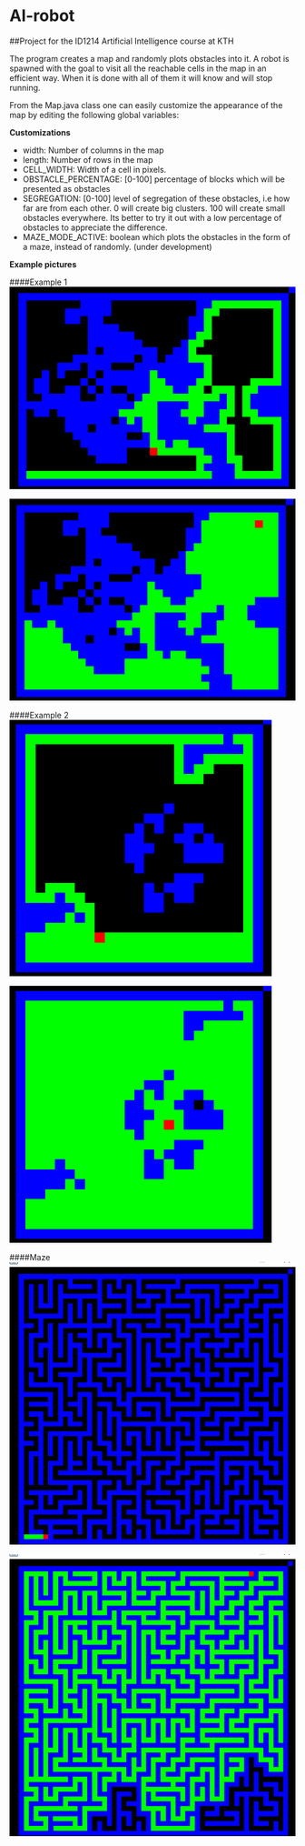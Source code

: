 # AI-robot

##Project for the ID1214 Artificial Intelligence course at KTH

The program creates a map and randomly plots obstacles into it. A robot is spawned with the goal to visit 
all the reachable cells in the map in an efficient way. When it is done with all of them it will know and will stop running.

From the Map.java class one can easily customize the appearance of the map by editing the following global variables:

__Customizations__
* width: Number of columns in the map
* length: Number of rows in the map
* CELL_WIDTH: Width of a cell in pixels.
* OBSTACLE_PERCENTAGE: [0-100] percentage of blocks which will be presented as obstacles
* SEGREGATION: [0-100] level of segregation of these obstacles, i.e how far are from each other. 0 will create big clusters.
100 will create small obstacles everywhere. Its better to try it out with a low percentage of obstacles to appreciate the difference.
* MAZE_MODE_ACTIVE: boolean which plots the obstacles in the form of a maze, instead of randomly. (under development)

__Example pictures__

####Example 1
![alt text][AI-robot1]

![alt tag][AI-robot2]

####Example 2
![alt text][AI-robot3]

![alt text][AI-robot4]

####Maze
![alt text][AI-robot5]

![alt text][AI-robot6]



[AI-robot1]: https://raw.githubusercontent.com/juanluisrto/AI-robot/master/bin/images/AI-robot1.PNG 
[AI-robot2]: https://raw.githubusercontent.com/juanluisrto/AI-robot/master/bin/images/AI-robot2.PNG
[AI-robot3]: https://raw.githubusercontent.com/juanluisrto/AI-robot/master/bin/images/AI-robot3.PNG
[AI-robot4]: https://raw.githubusercontent.com/juanluisrto/AI-robot/master/bin/images/AI-robot4.PNG
[AI-robot5]: https://raw.githubusercontent.com/juanluisrto/AI-robot/master/bin/images/AI-robot5.PNG
[AI-robot6]: https://raw.githubusercontent.com/juanluisrto/AI-robot/master/bin/images/AI-robot6.PNG

